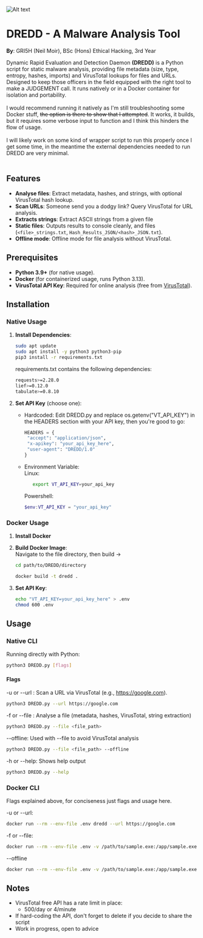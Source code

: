 ![Alt text](https://2000ad.com/wp-content/uploads/2021/06/2000AD-wallpaper-02.jpg)

# DREDD - A Malware Analysis Tool
**By**: GRI5H (Neil Moir), BSc (Hons) Ethical Hacking, 3rd Year

Dynamic Rapid Evaluation and Detection Daemon **(DREDD)** is a Python script for static malware analysis, providing file metadata (size, type, entropy, hashes, imports) and VirusTotal lookups for files and URLs. Designed to keep those officers in the field equipped with the right tool to make a JUDGEMENT call. It runs natively or in a Docker container for isolation and portability. 
<br><br>
I would recommend running it natively as I'm still troubleshooting some Docker stuff, ~~the option is there to show that I attempted~~. It works, it builds, but it requires some verbose input to function and I think this hinders the flow of usage. <br><br>I will likely work on some kind of wrapper script to run this properly once I get some time, in the meantime the external dependencies needed to run DREDD are very minimal.
<br><br>
## Features
- **Analyse files**: Extract metadata, hashes, and strings, with optional VirusTotal hash lookup.
- **Scan URLs**: Someone send you a dodgy link? Query VirusTotal for URL analysis.
- **Extracts strings**: Extract ASCII strings from a given file
- **Static files**: Outputs results to console cleanly, and files (`<file>_strings.txt`, `Hash_Results_JSON/<hash>_JSON.txt`).
- **Offline mode**: Offline mode for file analysis without VirusTotal.

## Prerequisites
- **Python 3.9+** (for native usage).
- **Docker** (for containerized usage, runs Python 3.13).
- **VirusTotal API Key**: Required for online analysis (free from [VirusTotal](https://www.virustotal.com/gui/join-us)).

## Installation

### Native Usage
1. **Install Dependencies**:
   ```bash
   sudo apt update
   sudo apt install -y python3 python3-pip
   pip3 install -r requirements.txt
   ```
   requirements.txt contains the following dependencies:
   
     ```bash
   requests>=2.28.0
   lief>=0.12.0
   tabulate>=0.8.10
      ```
2. **Set API Key** (choose one):
   - Hardcoded:
   Edit DREDD.py and replace os.getenv("VT_API_KEY") in the HEADERS section with your API key, then you're good to go:

      ```python
      HEADERS = {
       "accept": "application/json",
       "x-apikey": "your_api_key_here",
       "user-agent": "DREDD/1.0"
      }
      ```
   - Environment Variable:<br>
     Linux:
     ```bash
        export VT_API_KEY=your_api_key
     ```
     Powershell:
      ```powershell
      $env:VT_API_KEY = "your_api_key"
      ```
### Docker Usage

1. **Install Docker**

2. **Build Docker Image**:<br>
   Navigate to the file directory, then build ->
   ```bash
   cd path/to/DREDD/directory
   
   docker build -t dredd .
   ```
3. **Set API Key**:
   ```bash
   echo "VT_API_KEY=your_api_key_here" > .env
   chmod 600 .env
   ```
## Usage

### Native CLI

Running directly with Python:
   ```bash
   python3 DREDD.py [flags]
   ```
#### Flags
-u or --url <url>: Scan a URL via VirusTotal (e.g., https://google.com).
   ```bash
   python3 DREDD.py --url https://google.com
   ```
-f or --file <file>: Analyse a file (metadata, hashes, VirusTotal, string extraction)
   ```bash
   python3 DREDD.py --file <file_path>
   ```
--offline: Used with --file to avoid VirusTotal analysis
   ```bash
   python3 DREDD.py --file <file_path> --offline
   ```
-h or --help: Shows help output

   ```bash
   python3 DREDD.py --help
   ```
### Docker CLI
Flags explained above, for conciseness just flags and usage here.

-u or --url:
   ```bash
   docker run --rm --env-file .env dredd --url https://google.com
   ```
-f or --file:
   ```bash
   docker run --rm --env-file .env -v /path/to/sample.exe:/app/sample.exe -v /path/to/output:/app dredd --file sample.exe
   ```
--offline
   ```bash
   docker run --rm --env-file .env -v /path/to/sample.exe:/app/sample.exe -v /path/to/output:/app dredd --file sample.exe --offline
   ```
## Notes

- VirusTotal free API has a rate limit in place:
   - 500/day or 4/minute
- If hard-coding the API, don't forget to delete if you decide to share the script
- Work in progress, open to advice
